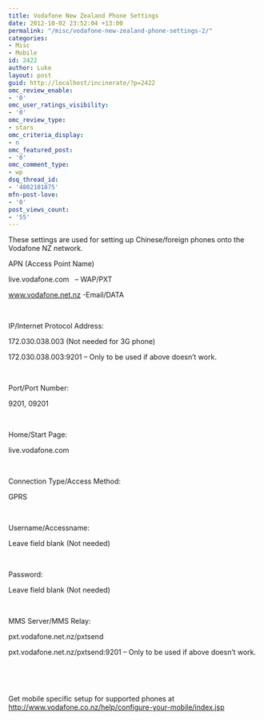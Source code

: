 ```yaml
---
title: Vodafone New Zealand Phone Settings
date: 2012-10-02 23:52:04 +13:00
permalink: "/misc/vodafone-new-zealand-phone-settings-2/"
categories:
- Misc
- Mobile
id: 2422
author: Luke
layout: post
guid: http://localhost/incinerate/?p=2422
omc_review_enable:
- '0'
omc_user_ratings_visibility:
- '0'
omc_review_type:
- stars
omc_criteria_display:
- n
omc_featured_post:
- '0'
omc_comment_type:
- wp
dsq_thread_id:
- '4802101875'
mfn-post-love:
- '0'
post_views_count:
- '55'
---
```


These settings are used for setting up Chinese/foreign phones onto the Vodafone NZ network.

APN (Access Point Name)

live.vodafone.com   &#8211; WAP/PXT

www.vodafone.net.nz -Email/DATA

&nbsp;

IP/Internet Protocol Address:

172.030.038.003 (Not needed for 3G phone)

172.030.038.003:9201 &#8211; Only to be used if above doesn&#8217;t work.

&nbsp;

Port/Port Number:

9201, 09201

&nbsp;

Home/Start Page:

live.vodafone.com

&nbsp;

Connection Type/Access Method:

GPRS

&nbsp;

Username/Accessname:

Leave field blank (Not needed)

&nbsp;

Password:

Leave field blank (Not needed)

&nbsp;

MMS Server/MMS Relay:

pxt.vodafone.net.nz/pxtsend

pxt.vodafone.net.nz/pxtsend:9201 &#8211; Only to be used if above doesn&#8217;t work.

&nbsp;

&nbsp;

Get mobile specific setup for supported phones at http://www.vodafone.co.nz/help/configure-your-mobile/index.jsp